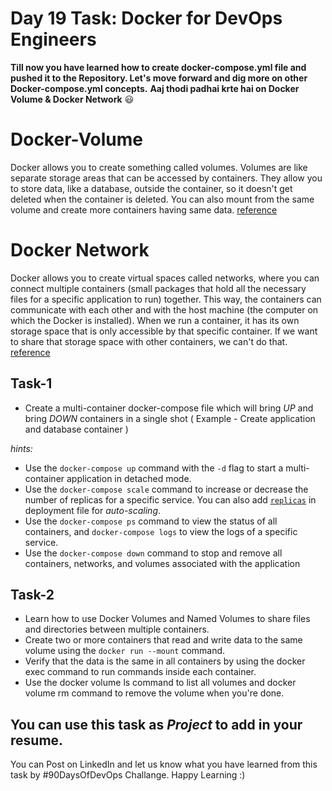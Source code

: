 # Day 19 Task: Docker for DevOps Engineers

**Till now you have learned how to create docker-compose.yml file and pushed it to the Repository. Let's move forward and dig more on other Docker-compose.yml concepts.**
**Aaj thodi padhai krte hai on Docker Volume & Docker Network** 😃

# Docker-Volume
Docker allows you to create something called volumes. Volumes are like separate storage areas that can be accessed by containers. They allow you to store data, like a database, outside the container, so it doesn't get deleted when the container is deleted.
You can also mount from the same volume and create more containers having same data.
[reference](https://docs.docker.com/storage/volumes/)

# Docker Network
Docker allows you to create virtual spaces called networks, where you can connect multiple containers (small packages that hold all the necessary files for a specific application to run) together. This way, the containers can communicate with each other and with the host machine (the computer on which the Docker is installed).
When we run a container, it has its own storage space that is only accessible by that specific container. If we want to share that storage space with other containers, we can't do that. [reference](https://docs.docker.com/network/)


## Task-1
- Create a multi-container docker-compose file which will bring *UP* and bring *DOWN* containers in a single shot ( Example - Create application and database container )

*hints:*
- Use the `docker-compose up` command with the `-d` flag to start a multi-container application in detached mode.
- Use the `docker-compose scale` command to increase or decrease the number of replicas for a specific service. You can also add [`replicas`](https://stackoverflow.com/questions/63408708/how-to-scale-from-within-docker-compose-file) in deployment file for *auto-scaling*.
- Use the `docker-compose ps` command to view the status of all containers, and `docker-compose logs` to view the logs of a specific service.
- Use the `docker-compose down` command to stop and remove all containers, networks, and volumes associated with the application

## Task-2
- Learn how to use Docker Volumes and Named Volumes to share files and directories between multiple containers.
- Create two or more containers that read and write data to the same volume using the `docker run --mount` command.
- Verify that the data is the same in all containers by using the docker exec command to run commands inside each container.
- Use the docker volume ls command to list all volumes and docker volume rm command to remove the volume when you're done.

## You can use this task as *Project* to add in your resume.

You can Post on LinkedIn and let us know what you have learned from this task by #90DaysOfDevOps Challange. Happy Learning :)